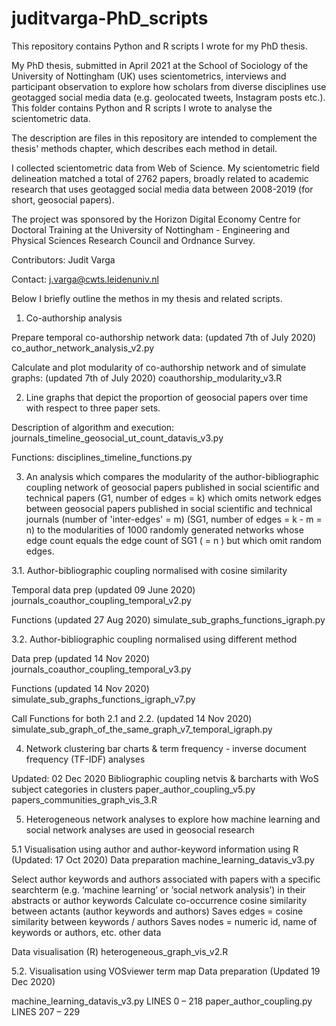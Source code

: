 # juditvarga-PhD_scripts

This repository contains Python and R scripts I wrote for my PhD thesis.

My PhD thesis, submitted in April 2021 at the School of Sociology of the University of Nottingham (UK) uses scientometrics, interviews and participant observation to explore how scholars from diverse disciplines use geotagged social media data (e.g. geolocated tweets, Instagram posts etc.). This folder contains Python and R scripts I wrote to analyse the scientometric data.

The description are files in this repository are intended to complement the thesis' methods chapter, which describes each method in detail.

I collected scientometric data from Web of Science. My scientometric field delineation matched a total of 2762 papers, broadly related to academic research that uses geotagged social media data between 2008-2019 (for short, geosocial papers).

The project was sponsored by the Horizon Digital Economy Centre for Doctoral Training at the University of Nottingham - Engineering and Physical Sciences Research Council and Ordnance Survey.

Contributors: Judit Varga 

Contact: j.varga@cwts.leidenuniv.nl

Below I briefly outline the methos in my thesis and related scripts.


1.	Co-authorship analysis

Prepare temporal co-authorship network data: (updated 7th of July 2020) 
co_author_network_analysis_v2.py

Calculate and plot modularity of co-authorship network and of simulate graphs: (updated 7th of July 2020) 
coauthorship_modularity_v3.R


2.	Line graphs that depict the proportion of geosocial papers over time with respect to three paper sets.

Description of algorithm and execution: 
journals_timeline_geosocial_ut_count_datavis_v3.py

Functions: 
disciplines_timeline_functions.py


3.	An analysis which compares the modularity of the author-bibliographic coupling network of geosocial papers published in social scientific and technical papers (G1, number of edges = k) which omits network edges between geosocial papers published in social scientific and technical journals (number of 'inter-edges' = m) (SG1, number of edges = k - m = n) to the modularities of 1000 randomly generated networks whose edge count equals the edge count of SG1 ( = n ) but which omit random edges.

3.1. Author-bibliographic coupling normalised with cosine similarity

Temporal data prep (updated 09 June 2020) 
journals_coauthor_coupling_temporal_v2.py

Functions (updated 27 Aug 2020) 
simulate_sub_graphs_functions_igraph.py

3.2. Author-bibliographic coupling normalised using different method

Data prep (updated 14 Nov 2020) 
journals_coauthor_coupling_temporal_v3.py

Functions (updated 14 Nov 2020) 
simulate_sub_graphs_functions_igraph_v7.py

Call Functions for both 2.1 and 2.2. (updated 14 Nov 2020) 
simulate_sub_graph_of_the_same_graph_v7_temporal_igraph.py


4.	Network clustering bar charts & term frequency - inverse document frequency (TF-IDF) analyses

Updated: 02 Dec 2020
Bibliographic coupling netvis & barcharts with WoS subject categories in clusters
paper_author_coupling_v5.py papers_communities_graph_vis_3.R


5.	Heterogeneous network analyses to explore how machine learning and social network analyses are used in geosocial research

5.1 Visualisation using author and author-keyword information using R (Updated: 17 Oct 2020)
Data preparation 
machine_learning_datavis_v3.py

Select author keywords and authors associated with papers with a specific searchterm (e.g. ‘machine learning’ or ‘social network analysis’) in their abstracts or author keywords
Calculate co-occurrence cosine similarity between actants (author keywords and authors) Saves edges = cosine similarity between keywords / authors Saves nodes = numeric id, name of keywords or authors, etc. other data

Data visualisation (R) 
heterogeneous_graph_vis_v2.R

5.2. Visualisation using VOSviewer term map Data preparation (Updated 19 Dec 2020)

machine_learning_datavis_v3.py LINES 0 – 218
paper_author_coupling.py LINES 207 – 229
